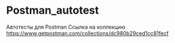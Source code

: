 # Postman_autotest
Автотесты для Postman
Ссылка на коллекцию https://www.getpostman.com/collections/dc980b29ced1cc81fecf
